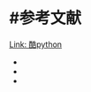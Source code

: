 # #参考文献

[Link: 酷python](http://www.coolpython.net/python_primary/data_type/container_compare.html)





- 
- 
- 